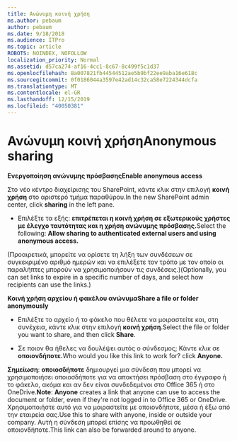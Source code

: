 ```yaml
---
title: Ανώνυμη κοινή χρήση
ms.author: pebaum
author: pebaum
ms.date: 9/18/2018
ms.audience: ITPro
ms.topic: article
ROBOTS: NOINDEX, NOFOLLOW
localization_priority: Normal
ms.assetid: d57ca274-af16-4cc1-8c67-8c499f5c1d37
ms.openlocfilehash: 8a007821fb44544512ae5b9bf22ee9aba16e618c
ms.sourcegitcommit: 0f0186044a3597e42ad14c32ca58e7224344dcfa
ms.translationtype: MT
ms.contentlocale: el-GR
ms.lasthandoff: 12/15/2019
ms.locfileid: "40050381"
---
```

# <a name="anonymous-sharing"></a><span data-ttu-id="a418b-102">Ανώνυμη κοινή χρήση</span><span class="sxs-lookup"><span data-stu-id="a418b-102">Anonymous sharing</span></span>

 <span data-ttu-id="a418b-103">**Ενεργοποίηση ανώνυμης πρόσβασης**</span><span class="sxs-lookup"><span data-stu-id="a418b-103">**Enable anonymous access**</span></span>
  
<span data-ttu-id="a418b-104">Στο νέο κέντρο διαχείρισης του SharePoint, κάντε κλικ στην επιλογή **κοινή χρήση** στο αριστερό τμήμα παραθύρου.</span><span class="sxs-lookup"><span data-stu-id="a418b-104">In the new SharePoint admin center, click **sharing** in the left pane.</span></span> 
  
- <span data-ttu-id="a418b-105">Επιλέξτε τα εξής: **επιτρέπεται η κοινή χρήση σε εξωτερικούς χρήστες με έλεγχο ταυτότητας και η χρήση ανώνυμης πρόσβασης.**</span><span class="sxs-lookup"><span data-stu-id="a418b-105">Select the following: **Allow sharing to authenticated external users and using anonymous access.**</span></span>
  
<span data-ttu-id="a418b-106">(Προαιρετικά, μπορείτε να ορίσετε τη λήξη των συνδέσεων σε συγκεκριμένο αριθμό ημερών και να επιλέξετε τον τρόπο με τον οποίο οι παραλήπτες μπορούν να χρησιμοποιήσουν τις συνδέσεις.)</span><span class="sxs-lookup"><span data-stu-id="a418b-106">(Optionally, you can set links to expire in a specific number of days, and select how recipients can use the links.)</span></span>
    
 <span data-ttu-id="a418b-107">**Κοινή χρήση αρχείου ή φακέλου ανώνυμα**</span><span class="sxs-lookup"><span data-stu-id="a418b-107">**Share a file or folder anonymously**</span></span>
  
- <span data-ttu-id="a418b-108">Επιλέξτε το αρχείο ή το φάκελο που θέλετε να μοιραστείτε και, στη συνέχεια, κάντε κλικ στην επιλογή **κοινή χρήση**.</span><span class="sxs-lookup"><span data-stu-id="a418b-108">Select the file or folder you want to share, and then click **Share**.</span></span> 
    
- <span data-ttu-id="a418b-109">Σε ποιον θα ήθελες να δουλέψει αυτός ο σύνδεσμος; Κάντε κλικ σε **οποιονδήποτε.**</span><span class="sxs-lookup"><span data-stu-id="a418b-109">Who would you like this link to work for? click **Anyone.**</span></span>
  
 <span data-ttu-id="a418b-110">**Σημείωση**: **οποιοσδήποτε** δημιουργεί μια σύνδεση που μπορεί να χρησιμοποιήσει οποιοσδήποτε για να αποκτήσει πρόσβαση στο έγγραφο ή το φάκελο, ακόμα και αν δεν είναι συνδεδεμένοι στο Office 365 ή στο OneDrive.</span><span class="sxs-lookup"><span data-stu-id="a418b-110">**Note**: **Anyone** creates a link that anyone can use to access the document or folder, even if they're not logged in to Office 365 or OneDrive.</span></span> <span data-ttu-id="a418b-111">Χρησιμοποιήστε αυτό για να μοιραστείτε με οποιονδήποτε, μέσα ή έξω από την εταιρεία σας.</span><span class="sxs-lookup"><span data-stu-id="a418b-111">Use this to share with anyone, inside or outside your company.</span></span> <span data-ttu-id="a418b-112">Αυτή η σύνδεση μπορεί επίσης να προωθηθεί σε οποιονδήποτε.</span><span class="sxs-lookup"><span data-stu-id="a418b-112">This link can also be forwarded around to anyone.</span></span> 
    

